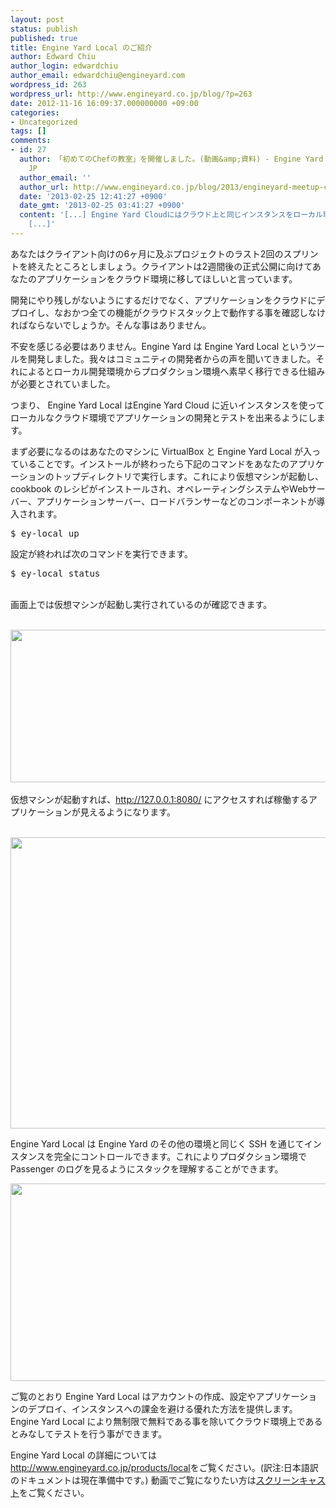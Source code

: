 ```yaml
---
layout: post
status: publish
published: true
title: Engine Yard Local のご紹介
author: Edward Chiu
author_login: edwardchiu
author_email: edwardchiu@engineyard.com
wordpress_id: 263
wordpress_url: http://www.engineyard.co.jp/blog/?p=263
date: 2012-11-16 16:09:37.000000000 +09:00
categories:
- Uncategorized
tags: []
comments:
- id: 27
  author: 「初めてのChefの教室」を開催しました。(動画&amp;資料) - Engine Yard Blog JP | Engine Yard Blog
    JP
  author_email: ''
  author_url: http://www.engineyard.co.jp/blog/2013/engineyard-meetup-chef-seminar/
  date: '2013-02-25 12:41:27 +0900'
  date_gmt: '2013-02-25 03:41:27 +0900'
  content: '[...] Engine Yard Cloudにはクラウド上と同じインスタンスをローカル環境上に作成するEngine Yard Localというツールを公開しています。このツールは話題に上がったVagrantを使ってクラウド上と同じ環境を構築するという事でChefとVagrantを使った運用とクラウド環境を透過的に扱えるなかなかスグレモノのツールです。こちらについてはVagrant中心の勉強会を行う際にはご紹介できればよいなと思っています。
    [...]'
---
```

あなたはクライアント向けの6ヶ月に及ぶプロジェクトのラスト2回のスプリントを終えたところとしましょう。クライアントは2週間後の正式公開に向けてあなたのアプリケーションをクラウド環境に移してほしいと言っています。

開発にやり残しがないようにするだけでなく、アプリケーションをクラウドにデプロイし、なおかつ全ての機能がクラウドスタック上で動作する事を確認しなければならないでしょうか。そんな事はありません。

不安を感じる必要はありません。Engine Yard は Engine Yard Local というツールを開発しました。我々はコミュニティの開発者からの声を聞いてきました。それによるとローカル開発環境からプロダクション環境へ素早く移行できる仕組みが必要とされていました。

つまり、 Engine Yard Local はEngine Yard Cloud に近いインスタンスを使ってローカルなクラウド環境でアプリケーションの開発とテストを出来るようにします。

まず必要になるのはあなたのマシンに VirtualBox と Engine Yard Local が入っていることです。インストールが終わったら下記のコマンドをあなたのアプリケーションのトップディレクトリで実行します。これにより仮想マシンが起動し、 cookbook のレシピがインストールされ、オペレーティングシステムやWebサーバー、アプリケーションサーバー、ロードバランサーなどのコンポーネントが導入されます。

<div class="wp_syntax"><div class="code"><pre class="" style="font-family:monospace;">$ ey-local up</pre></div></div>

設定が終われば次のコマンドを実行できます。

<div class="wp_syntax"><div class="code"><pre class="" style="font-family:monospace;">$ ey-local status</pre></div></div>

<p><strong id="internal-source-marker_0.22513724328018725"><br />
</strong>画面上では仮想マシンが起動し実行されているのが確認できます。</p>
<p><strong id="internal-source-marker_0.22513724328018725"><br />
<img src="https://lh3.googleusercontent.com/VWacbYW9J98zda8mVp56_H_x0Dv97yx6Tq1Zp5zAcBinVQQvy4MJm-jPm44icjf6WONok2I1JLVELQ7jdIMexmtY6gQ4KEDQpMiPxdZOt2ul4AY0Vc0" alt="" width="615px;" height="244px;" /><br />
</strong><br />
仮想マシンが起動すれば、<a href="http://127.0.0.1:8080/">http://127.0.0.1:8080/</a> にアクセスすれば稼働するアプリケーションが見えるようになります。</p>
<p><strong id="internal-source-marker_0.22513724328018725"><br />
<img src="https://lh5.googleusercontent.com/1X8xWvMVMn2tO_dBFwydMj5JzaYu_j_tYlS1hQRFXmDP_MbtEi83t64pXoVdK1poTw7ns6VonDqI35_1g2ySq_0FC6CFxNHc8NKQOPLHxbpDdh76SUI" alt="" width="620px;" height="466px;" /></strong></p>

Engine Yard Local は Engine Yard のその他の環境と同じく SSH を通じてインスタンスを完全にコントロールできます。これによりプロダクション環境で Passenger のログを見るようにスタックを理解することができます。

<p><strong id="internal-source-marker_0.22513724328018725"><img src="https://lh3.googleusercontent.com/gQkS2-cYb2m7Yj1waN7shslpLxBfQu6iUZau_9dUfcAPtuELfDLJamAJd0jx45HoQ6iWSedfL7vVA9hK-TBg29LtPJBJW7EOMzG9ydvkwFvsaFQyNKU" alt="" width="619px;" height="316px;" /></strong></p>

ご覧のとおり Engine Yard Local はアカウントの作成、設定やアプリケーションのデプロイ、インスタンスへの課金を避ける優れた方法を提供します。Engine Yard Local により無制限で無料である事を除いてクラウド環境上であるとみなしてテストを行う事ができます。

<p>Engine Yard Local の詳細については<a href="http://www.engineyard.co.jp/products/local">http://www.engineyard.co.jp/products/local</a>をご覧ください。(訳注:日本語訳のドキュメントは現在準備中です。) 動画でご覧になりたい方は<a href="http://www.engineyard.com/video/53194083">スクリーンキャスト</a>をご覧ください。<strong id="internal-source-marker_0.22513724328018725"><br />
</strong><script type="text/javascript">AKPC_IDS += "13404,";</script></p>
